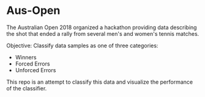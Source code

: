 # Aus-Open

The Australian Open 2018 organized a hackathon providing data describing the shot that ended a rally from several men's and women's tennis matches.

Objective: Classify data samples as one of three categories:
- Winners
- Forced Errors
- Unforced Errors

This repo is an attempt to classify this data and visualize the performance of the classifier.
